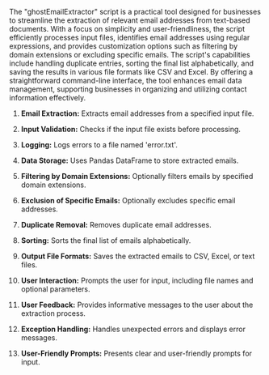The "ghostEmailExtractor" script is a practical tool designed for businesses to streamline the extraction of relevant email addresses from text-based documents. With a focus on simplicity and user-friendliness, the script efficiently processes input files, identifies email addresses using regular expressions, and provides customization options such as filtering by domain extensions or excluding specific emails. The script's capabilities include handling duplicate entries, sorting the final list alphabetically, and saving the results in various file formats like CSV and Excel. By offering a straightforward command-line interface, the tool enhances email data management, supporting businesses in organizing and utilizing contact information effectively.

1. **Email Extraction:** Extracts email addresses from a specified input file.
  
2. **Input Validation:** Checks if the input file exists before processing.

3. **Logging:** Logs errors to a file named 'error.txt'.

4. **Data Storage:** Uses Pandas DataFrame to store extracted emails.

5. **Filtering by Domain Extensions:** Optionally filters emails by specified domain extensions.

6. **Exclusion of Specific Emails:** Optionally excludes specific email addresses.

7. **Duplicate Removal:** Removes duplicate email addresses.

8. **Sorting:** Sorts the final list of emails alphabetically.

9. **Output File Formats:** Saves the extracted emails to CSV, Excel, or text files.

10. **User Interaction:** Prompts the user for input, including file names and optional parameters.

11. **User Feedback:** Provides informative messages to the user about the extraction process.

12. **Exception Handling:** Handles unexpected errors and displays error messages.

13. **User-Friendly Prompts:** Presents clear and user-friendly prompts for input.
